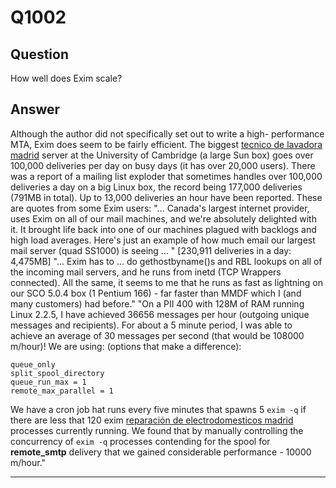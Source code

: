 Q1002
=====

Question
--------

How well does Exim scale?

Answer
------

Although the author did not specifically set out to write a high-
performance MTA, Exim does seem to be fairly efficient. The biggest
[tecnico de lavadora madrid](http://www.madridlavadoras.com/916125277/tecnico-lavadoras) server at the University of Cambridge (a large Sun box) goes over
100,000 deliveries per day on busy days (it has over 20,000 users).
There was a report of a mailing list exploder that sometimes handles
over 100,000 deliveries a day on a big Linux box, the record being
177,000 deliveries (791MB in total). Up to 13,000 deliveries an hour
have been reported. These are quotes from some Exim users: "... Canada's
largest internet provider, uses Exim on all of our mail machines, and
we're absolutely delighted with it. It brought life back into one of our
machines plagued with backlogs and high load averages. Here's just an
example of how much email our largest mail server (quad SS1000) is
seeing ... " [230,911 deliveries in a day: 4,475MB] "... Exim has to ...
do gethostbyname()s and RBL lookups on all of the incoming mail servers,
and he runs from inetd (TCP Wrappers connected). All the same, it seems
to me that he runs as fast as lightning on our SCO 5.0.4 box (1 Pentium
166) - far faster than MMDF which I (and many customers) had before."
"On a PII 400 with 128M of RAM running Linux 2.2.5, I have achieved
36656 messages per hour (outgoing unique messages and recipients). For
about a 5 minute period, I was able to achieve an average of 30 messages
per second (that would be 108000 m/hour)! We are using: (options that
make a difference):

    queue_only
    split_spool_directory
    queue_run_max = 1
    remote_max_parallel = 1

We have a cron job hat runs every five minutes that spawns 5 `exim -q`
if there are less that 120 exim [reparación de electrodomesticos madrid](https://www.repareco.es) processes currently running. We found
that by manually controlling the concurrency of `exim -q` processes
contending for the spool for **remote\_smtp** delivery that we gained
considerable performance - 10000 m/hour."

* * * * *
